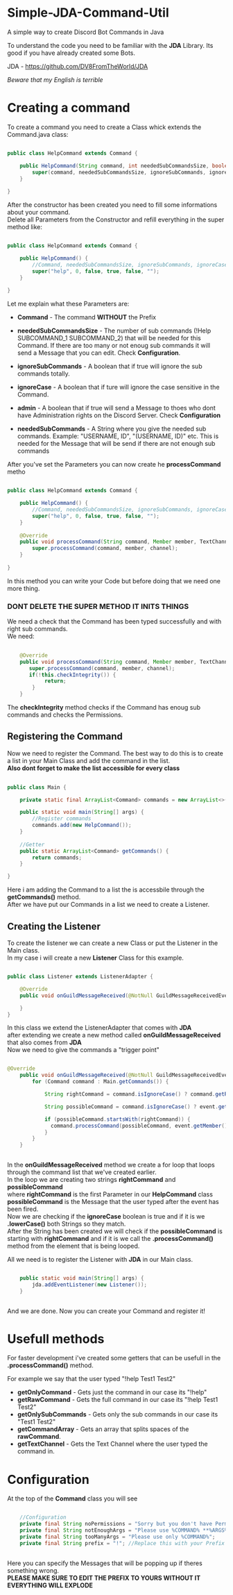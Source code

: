 # Simple-JDA-Command-Util
A simple way to create Discord Bot Commands in Java

To understand the code you need to be familiar with the **JDA** Library.
Its good if you have already created some Bots.

JDA - https://github.com/DV8FromTheWorld/JDA

*Beware that my English is terrible*

# Creating a command
To create a command you need to create a Class whick extends the Command.java class:

```Java

public class HelpCommand extends Command {

    public HelpCommand(String command, int neededSubCommandsSize, boolean ignoreSubCommands, boolean ignoreCase, boolean admin, String neededSubCommands) {
        super(command, neededSubCommandsSize, ignoreSubCommands, ignoreCase, admin, neededSubCommands);
    }
    
}

```
After the constructor has been created you need to fill some informations about your command.</br>
Delete all Parameters from the Constructor and refill everything in the super method like: 

```Java

public class HelpCommand extends Command {

    public HelpCommand() {
        //Command, neededSubCommandsSize, ignoreSubCommands, ignoreCase, admin, neededSubCommands
        super("help", 0, false, true, false, "");
    }
    
}

```
Let me explain what these Parameters are:
* **Command** - The command **WITHOUT** the Prefix
* **neededSubCommandsSize** - The number of sub commands (!Help SUBCOMMAND_1 SUBCOMMAND_2) that will be needed for this Command.
If there are too many or not enoug sub commands it will send a Message that you can edit. Check **Configuration**.

* **ignoreSubCommands** - A boolean that if true will ignore the sub commands totally.
* **ignoreCase** - A boolean that if ture will ignore the case sensitive in the Command.
* **admin** - A boolean that if true will send a Message to thoes who dont have Administration rights on the Discord Server. Check **Configuration**
* **neededSubCommands** - A String where you give the needed sub commands. Example: "USERNAME, ID", "(USERNAME, ID)" etc. This is needed for the Message that will be send if there are not enough sub commands

After you've set the Parameters you can now create he **processCommand** metho

```Java

public class HelpCommand extends Command {

    public HelpCommand() {
        //Command, neededSubCommandsSize, ignoreSubCommands, ignoreCase, admin, neededSubCommands
        super("help", 0, false, true, false, "");
    }
    
    @Override
    public void processCommand(String command, Member member, TextChannel channel) {
        super.processCommand(command, member, channel);
    }
    
}

```
In this method you can write your Code but before doing that we need one more thing.</br>
### **DONT DELETE THE SUPER METHOD IT INITS THINGS**</br>
We need a check that the Command has been typed successfully and with right sub commands.</br>
We need:

```Java
    
    @Override
    public void processCommand(String command, Member member, TextChannel channel) {
       super.processCommand(command, member, channel);
       if(!this.checkIntegrity()) {
            return;
        }
    }

```

The **checkIntegrity** method checks if the Command has enoug sub commands and checks the Permissions.

## Registering the Command
Now we need to register the Command. The best way to do this is to create a list in your Main Class and add the command in the list.</br>
**Also dont forget to make the list accessible for every class**


```Java
    
public class Main {

    private static final ArrayList<Command> commands = new ArrayList<>();

    public static void main(String[] args) {
        //Register commands
        commands.add(new HelpCommand());
    }
    
    //Getter
    public static ArrayList<Command> getCommands() {
        return commands;
    }

}

```

Here i am adding the Command to a list the is accessbile through the **getCommands()** method.</br>
After we have put our Commands in a list we need to create a Listener.</br>

## Creating the Listener
To create the listener we can create a new Class or put the Listener in the Main class.</br>
In my case i will create a new **Listener** Class for this example.

```Java

public class Listener extends ListenerAdapter {

    @Override
    public void onGuildMessageReceived(@NotNull GuildMessageReceivedEvent event) {

    }
}
```
In this class we extend the ListenerAdapter that comes with **JDA**</br>
after extending we create a new method called **onGuildMessageReceived** that also comes from **JDA**</br>
Now we need to give the commands a "trigger point"</br>


```Java

@Override
    public void onGuildMessageReceived(@NotNull GuildMessageReceivedEvent event) {
        for (Command command : Main.getCommands()) {

            String rightCommand = command.isIgnoreCase() ? command.getRightCommand().toLowerCase() : command.getRightCommand();

            String possibleCommand = command.isIgnoreCase() ? event.getMessage().getContentRaw().toLowerCase() : event.getMessage().getContentRaw();

            if (possibleCommand.startsWith(rightCommand)) {
              command.processCommand(possibleCommand, event.getMember(), event.getChannel());
            }
        }
    }
    
```
In the **onGuildMessageReceived** method we create a for loop that loops through the command list that we've created earlier. </br>
In the loop we are creating two strings **rightCommand** and **possibleCommand**</br>
where **rightCommand** is the first Parameter in our **HelpCommand** class</br>
**possibleCommand** is the Message that the user typed after the event has been fired.</br>
Now we are checking if the **ignoreCase** boolean is true and if it is we **.lowerCase()** both Strings so they match.</br>
After the String has been created we will check if the **possibleCommand** is starting with **rightCommand** and if it is we call the **.processCommand()** method from the element that is being looped.

All we need is to register the Listener with **JDA** in our Main class.


```Java

    public static void main(String[] args) {
        jda.addEventListener(new Listener());
    }
    
``` 

And we are done. Now you can create your Command and register it!

# Usefull methods
For faster development i've created some getters that can be usefull in the **.processCommand()** method.

For example we say that the user typed "!help Test1 Test2"
* **getOnlyCommand** - Gets just the command in our case its "!help"
* **getRawCommand** - Gets the full command in our case its "!help Test1 Test2"
* **getOnlySubCommands** - Gets only the sub commands in our case its "Test1 Test2"
* **getCommandArray** - Gets an array that splits spaces of the **rawCommand**.
* **getTextChannel** - Gets the Text Channel where the user typed the command in.

# Configuration
At the top of the **Command** class you will see

```Java

    //Configuration
    private final String noPermissions = "Sorry but you don't have Permissions for that!";
    private final String notEnoughArgs = "Please use %COMMAND% **%ARGS%**";
    private final String tooManyArgs = "Please use only %COMMAND%";
    private final String prefix = "!"; //Replace this with your Prefix in your Main or Utility class
    
``` 
Here you can specify the Messages that will be popping up if theres something wrong.</br>
**PLEASE MAKE SURE TO EDIT THE PREFIX TO YOURS WITHOUT IT EVERYTHING WILL EXPLODE**


